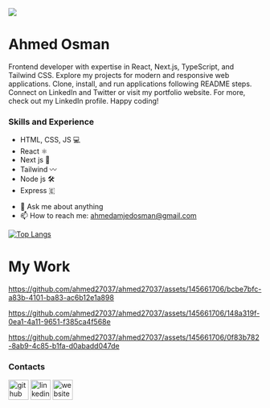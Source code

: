 
![](https://media.licdn.com/dms/image/D4D16AQH0FChln1qKyQ/profile-displaybackgroundimage-shrink_350_1400/0/1702675359918?e=1707955200&v=beta&t=q3QxnK_aDmujoKhm-vmvsy4428bnqSKY4hkg8UfdjlM)

# Ahmed Osman

Frontend developer with expertise in React, Next.js, TypeScript, and Tailwind CSS. Explore my projects for modern and responsive web applications. Clone, install, and run applications following README steps. Connect on LinkedIn and Twitter or visit my portfolio website. For more, check out my LinkedIn profile. Happy coding! 
 ### Skills and Experience 
 * HTML, CSS, JS 💻
 * React ⚛️
 * Next js 🔺
 * Tailwind 〰️
 * Node js 🛠️
 * Express 🇪︎

- 💬 Ask me about anything 
- 📫 How to reach me: ahmedamjedosman@gmail.com



[![Top Langs](https://github-readme-stats.vercel.app/api/top-langs/?username=ahmed27037)](https://github.com/anuraghazra/github-readme-stats)

# My Work


https://github.com/ahmed27037/ahmed27037/assets/145661706/bcbe7bfc-a83b-4101-ba83-ac6b12e1a898



https://github.com/ahmed27037/ahmed27037/assets/145661706/148a319f-0ea1-4a11-9651-f385ca4f568e



https://github.com/ahmed27037/ahmed27037/assets/145661706/0f83b782-8ab9-4c85-b1fa-d0abadd047de



### Contacts

[<img src='https://cdn.jsdelivr.net/npm/simple-icons@3.0.1/icons/github.svg' alt='github' height='40'>](https://github.com/ahmed27037)  [<img src='https://cdn.jsdelivr.net/npm/simple-icons@3.0.1/icons/linkedin.svg' alt='linkedin' height='40'>](https://www.linkedin.com/in/ahmed-osman2005/) [<img src='https://cdn.jsdelivr.net/npm/simple-icons@3.0.1/icons/icloud.svg' alt='website' height='40'>](https://portfolio-ahmeds-projects-4e2b796d.vercel.app/)  


